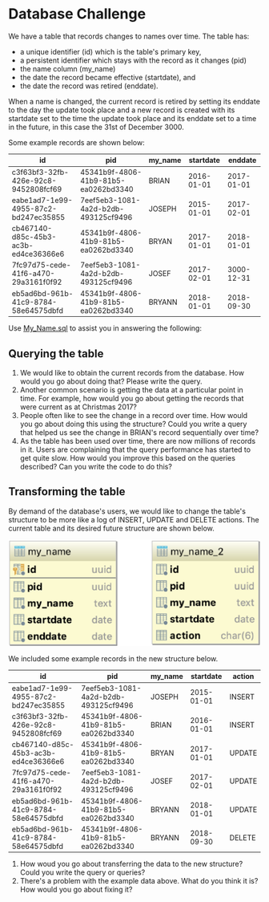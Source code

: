 # Database Challenge

We have a table that records changes to names over time. The table has:

- a unique identifier (id) which is the table's primary key,
- a persistent identifier which stays with the record as it changes (pid)
- the name column (my_name)
- the date the record became effective (startdate), and
- the date the record was retired (enddate).

When a name is changed, the current record is retired by setting its enddate to the day the update took place and a new record is created with its startdate set to the time the update took place and its enddate set to a time in the future, in this case the 31st of December 3000.

Some example records are shown below:

id|pid|my_name|startdate|enddate  
---|---|-------|---------|-------  
c3f63bf3-32fb-426e-92c8-9452808fcf69|45341b9f-4806-41b9-81b5-ea0262bd3340|BRIAN|2016-01-01|2017-01-01
eabe1ad7-1e99-4955-87c2-bd247ec35855|7eef5eb3-1081-4a2d-b2db-493125cf9496|JOSEPH|2015-01-01|2017-02-01
cb467140-d85c-45b3-ac3b-ed4ce36366e6|45341b9f-4806-41b9-81b5-ea0262bd3340|BRYAN|2017-01-01|2018-01-01
7fc97d75-cede-41f6-a470-29a3161f0f92|7eef5eb3-1081-4a2d-b2db-493125cf9496|JOSEF|2017-02-01|3000-12-31
eb5ad6bd-961b-41c9-8784-58e64575dbfd|45341b9f-4806-41b9-81b5-ea0262bd3340|BRYANN|2018-01-01|2018-09-30

Use [My_Name.sql](My_Name.sql) to assist you in answering the following:

## Querying the table

1. We would like to obtain the current records from the database. How would you go about doing that? Please write the query.   
2. Another common scenario is getting the data at a particular point in time. For example, how would you go about getting the records that were current as at Christmas 2017?  
3. People often like to see the change in a record over time. How would you go about doing this using the structure? Could you write a query that helped us see the change in BRIAN's record sequentially over time?  
4. As the table has been used over time, there are now millions of records in it. Users are complaining that the query performance has started to get quite slow. How would you improve this based on the queries described? Can you write the code to do this?  

## Transforming the table

By demand of the database's users, we would like to change the table's structure to be more like a log of INSERT, UPDATE and DELETE actions. The current table and its desired future structure are shown below.

![table structures](imgs/schemas.png "Table Structures")


We included some example records in the new structure below.

id|pid|my_name|startdate|action  
---|---|-------|---------|-------  
eabe1ad7-1e99-4955-87c2-bd247ec35855|7eef5eb3-1081-4a2d-b2db-493125cf9496|JOSEPH|2015-01-01|INSERT
c3f63bf3-32fb-426e-92c8-9452808fcf69|45341b9f-4806-41b9-81b5-ea0262bd3340|BRIAN|2016-01-01|INSERT
cb467140-d85c-45b3-ac3b-ed4ce36366e6|45341b9f-4806-41b9-81b5-ea0262bd3340|BRYAN|2017-01-01|UPDATE
7fc97d75-cede-41f6-a470-29a3161f0f92|7eef5eb3-1081-4a2d-b2db-493125cf9496|JOSEF|2017-02-01|UPDATE
eb5ad6bd-961b-41c9-8784-58e64575dbfd|45341b9f-4806-41b9-81b5-ea0262bd3340|BRYANN|2018-01-01|UPDATE
eb5ad6bd-961b-41c9-8784-58e64575dbfd|45341b9f-4806-41b9-81b5-ea0262bd3340|BRYANN|2018-09-30|DELETE

1. How woud you go about transferring the data to the new structure? Could you write the query or queries?  
2. There's a problem with the example data above. What do you think it is? How would you go about fixing it?  
